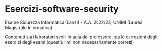 # Esercizi-software-security

Esame Sicurezza Informatica (Lanzi) - A.A. 2022/23, UNIMI (Laurea Magistrale Informatica)

Contenuti sia i laboratori svolti in aula dal professore, sia le correzioni degli esercizi degli esami (quest'ultimi non necessariamente corretti)
